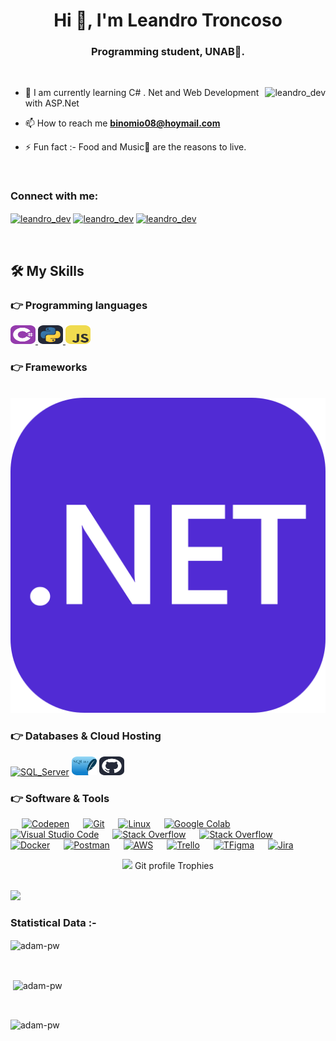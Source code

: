 <h1 align="center">Hi 👋, I'm Leandro Troncoso</h1>
<h3 align="center">Programming student, UNAB🌟.</h3>

<br>

<p><img align="right" src="https://github.com/Adam-pw/Adam-pw/blob/main/animation_500_kxa883sd.gif" alt="leandro_dev" /></p>


- 🌱 I am currently learning C# . Net and Web Development with ASP.Net

- 📫 How to reach me **binomio08@hoymail.com**

- ⚡ Fun fact :- Food and Music🎵 are the reasons to live.

<br>

<h3 align="left">Connect with me:</h3>
<p align="left">
  <a href="www.linkedin.com/in/leandro-troncoso-dev" target="blank"><img align="center"
      src="https://raw.githubusercontent.com/rahuldkjain/github-profile-readme-generator/master/src/images/icons/Social/linked-in-alt.svg"
      alt="leandro_dev" height="30" width="40" /></a>
  <a href="https://www.facebook.com/leandro.troncoso.1694/" target="blank"><img align="center"
      src="https://raw.githubusercontent.com/rahuldkjain/github-profile-readme-generator/master/src/images/icons/Social/facebook.svg"
      alt="leandro_dev" height="30" width="40" /></a>
  <a href="https://www.instagram.com/leandro.javier/" target="blank"><img align="center"
      src="https://raw.githubusercontent.com/rahuldkjain/github-profile-readme-generator/master/src/images/icons/Social/instagram.svg"
      alt="leandro_dev" height="30" width="40" /></a>
</p>

<br>

## 🛠️ My Skills

### 👉 Programming languages

<p align="left"> 
  

  <a href="https://learn.microsoft.com/es-es/dotnet/csharp/">
    <img alt="C#" src="https://github.com/tandpfun/skill-icons/blob/main/icons/CS.svg"height="30" width="40"/>
  </a>
<a href="https://python.org/">
    <img alt="PY" src="https://github.com/tandpfun/skill-icons/blob/main/icons/Python-Dark.svg" height="30" width="40"/>
  </a>
<a href="https://developer.mozilla.org/es/docs/Web/JavaScript">
    <img alt="JS" src="https://github.com/tandpfun/skill-icons/blob/main/icons/JavaScript.svg" alt="JS" height="30" width="40"/>
  </a>


</p>

### 👉 Frameworks
<p align="left"> 
&emsp;
  <a href="https://learn.microsoft.com/es-es/dotnet/" target="_blank"> 
     <img alt=".Net" src="https://github.com/tandpfun/skill-icons/blob/main/icons/DotNet.svg">
   </a>
</p>

### 👉 Databases & Cloud Hosting
<p align="left">
    <a href="https://learn.microsoft.com/es-es/sql/?view=sql-server-ver16"><img alt="SQL_Server" src="https://console.cloudinary.com/pm/c-4d36a80f89bd39eb41bc6aaee4e056/media-explorer?assetId=c1d3ace8c3a8bcc2e817aaa9a638a92f" height="30" width="40"></a>
    <a href="https://www.sqlite.org/"><img alt="SQLite" src ="https://github.com/tandpfun/skill-icons/blob/main/icons/SQLite.svg" height="30" width="40"/></a>
    <a href="https://www.github.com"><img alt="GitHub Pages" src="https://github.com/tandpfun/skill-icons/blob/main/icons/Github-Dark.svg" height="30" width="40"></a>
 </p>

 ### 👉 Software & Tools
 
<p>
  &emsp;
    <a href="#"><img alt="Codepen" src="https://img.shields.io/badge/Codepen-000000?style=for-the-badge&logo=codepen&logoColor=white"></a>
  &emsp;
    <a href="#"><img alt="Git" src="https://img.shields.io/badge/Git-F05032?style=for-the-badge&logo=git&logoColor=white"></a>
  &emsp;
    <a href="#"><img alt="Linux" src="https://img.shields.io/badge/Linux-FCC624?style=for-the-badge&logo=linux&logoColor=black"></a>
  &emsp;
    <a href="#"><img alt="Google Colab" src="https://img.shields.io/badge/Colab-F9AB00?style=for-the-badge&logo=googlecolab&color=525252"></a>
  &emsp;
    <a href="#"><img alt="Visual Studio Code" src="https://img.shields.io/badge/Visual_Studio_Code-0078D4?style=for-the-badge&logo=visual%20studio%20code&logoColor=white"></a>
  &emsp;
    <a href="#"><img alt="Stack Overflow" src="https://img.shields.io/badge/Stack_Overflow-FE7A16?style=for-the-badge&logo=stack-overflow&logoColor=white"></a>
&emsp;
    <a href="#"><img alt="Stack Overflow" src="https://img.shields.io/badge/manjaro-35BF5C?style=for-the-badge&logo=manjaro&logoColor=white"></a>
    &emsp;
    <a href="#"><img alt="Docker" src="https://img.shields.io/badge/Docker-2CA5E0?style=for-the-badge&logo=docker&logoColor=white"></a>
     &emsp;
    <a href="#"><img alt="Postman" src="https://img.shields.io/badge/Postman-FF6C37?style=for-the-badge&logo=Postman&logoColor=white"></a>
     &emsp;
    <a href="#"><img alt="AWS" src="https://img.shields.io/badge/Amazon_AWS-232F3E?style=for-the-badge&logo=amazon-aws&logoColor=white"></a>
    &emsp;
    <a href="#"><img alt="Trello" src="https://img.shields.io/badge/Trello-0052CC?style=for-the-badge&logo=trello&logoColor=white"></a>
    &emsp;
     <a href="#"><img alt="TFigma" src="https://img.shields.io/badge/Figma-F24E1E?style=for-the-badge&logo=figma&logoColor=white"></a>
    &emsp; <a href="#"><img alt="Jira" src="https://img.shields.io/badge/Jira-0052CC?style=for-the-badge&logo=Jira&logoColor=white"></a>
    &emsp;
    
</p>
<p align="center"><img src="https://media.giphy.com/media/QaMcXSekUWx7aogAUr/giphy.gif" width="30" />&nbsp;Git profile Trophies</p><br>
<img src="https://github-profile-trophy.vercel.app/?username=Ahmad-shaikh575&theme=gruvbox" />


<br>

<h3>Statistical Data :-</h3>
<p><img align="center"
    src="https://github-readme-stats.vercel.app/api/top-langs?username=adam-pw&show_icons=true&locale=en&bg_color=0d1117&text_color=ffffff&layout=compact"
    alt="adam-pw" 
    bg_color=#808080/></p>

<br>

<p>&nbsp;<img align="center" src="https://github-readme-stats.vercel.app/api?username=adam-pw&show_icons=true&locale=en&bg_color=0d1117&text_color=ffffff&repo=convoychat"
    alt="adam-pw" /></p>

<br>

<p><img align="center" src="https://github-readme-streak-stats.herokuapp.com/?user=Adam-pw&theme=dark&background=0d1117&date_format=M%20j%5B%2C%20Y%5D" alt="adam-pw" /></p>
      
<p align="left"> <a href="https://twitter.com/" target="blank"><img
      src="https://img.shields.io/twitter/follow/?logo=twitter&style=for-the-badge" alt="" /></a> </p>
